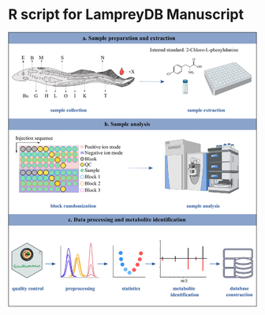 # R script for LampreyDB Manuscript

<p align="center">
<img src="https://github.com/YonghuiDong/LampreyStat/blob/main/Fig/Fig1.jpg" align="right" alt="" width="700"/></center>
</p>

